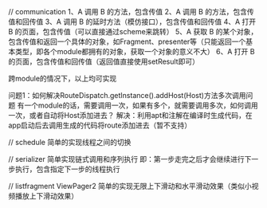 // communication
1、A 调用 B 的方法，包含传值
2、A 调用 B 的方法，包含传值和回传值
3、A 调用 B 的延时方法（模仿接口），包含传值和回传值
4、A 打开 B 的页面，包含传值（可以直接通过scheme来跳转）
5、A 获取 B 的某个对象，包含传值和返回一个具体的对象，如Fragment、presenter等（只能返回一个基本类型，即各个module都拥有的对象，获取一个对象的意义不大）
6、A 打开 B 的页面，包含传值和回传值（返回值直接使用setResult即可）

跨module的情况下，以上均可实现

问题1：如何解决RouteDispatch.getInstance().addHost(Host)方法多次调用问题
有一个module的话，需要调用一次，如果有多个，就需要调用多次，如何调用一次，或者自动将Host添加进去？
解决：利用apt和注解在编译时生成代码，在app启动后去调用生成的代码将route添加进去（暂不支持）

// schedule
简单的实现线程之间的切换

// serializer
简单实现链式调用和序列执行
即：第一步走完之后才会继续进行下一步执行，包含指定下一步的线程执行

// listfragment
ViewPager2 简单的实现无限上下滑动和水平滑动效果（类似小视频播放上下滑动效果）
